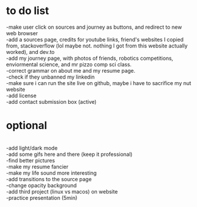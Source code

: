 <h1>to do list</h1>

-make user click on sources and journey as buttons, and redirect to new web browser
<br>
-add a sources page, credits for youtube links, friend's websites I copied from, stackoverflow (lol maybe not. nothing I got from this website actually worked), and dev.to
<br>
-add my journey page, with photos of friends, robotics competitions, enviormental science, and mr pizzo comp sci class. 
<br>
-correct grammar on about me and my resume page.
<br>
-check if they unbanned my linkedin
<br>
-make sure i can run the site live on github, maybe i have to sacrifice my nut website
<br>
-add license
<br>
-add contact submission box (active)
<br>


<h1>optional</h1>
<br>
-add light/dark mode
<br>
-add some gifs here and there (keep it professional)
<br>
-find better pictures 
<br>
-make my resume fancier
<br>
-make my life sound more interesting
<br> 
-add transitions to the source page
<br> 
-change opacity background
<br> 
-add third project (linux vs macos) on website
<br>
-practice presentation (5min)

